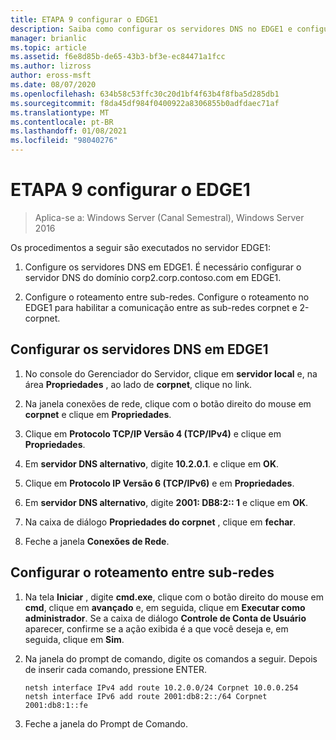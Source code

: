 ```yaml
---
title: ETAPA 9 configurar o EDGE1
description: Saiba como configurar os servidores DNS no EDGE1 e configurar o roteamento entre sub-redes.
manager: brianlic
ms.topic: article
ms.assetid: f6e8d85b-de65-43b3-bf3e-ec84471a1fcc
ms.author: lizross
author: eross-msft
ms.date: 08/07/2020
ms.openlocfilehash: 634b58c53ffc30c20d1bf4f63b4f8fba5d285db1
ms.sourcegitcommit: f8da45df984f0400922a8306855b0adfdaec71af
ms.translationtype: MT
ms.contentlocale: pt-BR
ms.lasthandoff: 01/08/2021
ms.locfileid: "98040276"
---
```

# <a name="step-9-configure-edge1"></a>ETAPA 9 configurar o EDGE1

>Aplica-se a: Windows Server (Canal Semestral), Windows Server 2016

Os procedimentos a seguir são executados no servidor EDGE1:

1. Configure os servidores DNS em EDGE1. É necessário configurar o servidor DNS do domínio corp2.corp.contoso.com em EDGE1.

2. Configure o roteamento entre sub-redes. Configure o roteamento no EDGE1 para habilitar a comunicação entre as sub-redes corpnet e 2-corpnet.

## <a name="configure-the-dns-servers-on-edge1"></a><a name="IPv6"></a>Configurar os servidores DNS em EDGE1

1.  No console do Gerenciador do Servidor, clique em **servidor local** e, na área **Propriedades** , ao lado de **corpnet**, clique no link.

2.  Na janela conexões de rede, clique com o botão direito do mouse em **corpnet** e clique em **Propriedades**.

3.  Clique em **Protocolo TCP/IP Versão 4 (TCP/IPv4)** e clique em **Propriedades**.

4.  Em **servidor DNS alternativo**, digite **10.2.0.1**. e clique em **OK**.

5.  Clique em **Protocolo IP Versão 6 (TCP/IPv6)** e em **Propriedades**.

6.  Em **servidor DNS alternativo**, digite **2001: DB8:2:: 1** e clique em **OK**.

7.  Na caixa de diálogo **Propriedades do corpnet** , clique em **fechar**.

8.  Feche a janela **Conexões de Rede**.

## <a name="configure-routing-between-subnets"></a><a name="ConfigRouting"></a>Configurar o roteamento entre sub-redes

1.  Na tela **Iniciar** , digite **cmd.exe**, clique com o botão direito do mouse em **cmd**, clique em **avançado** e, em seguida, clique em **Executar como administrador**. Se a caixa de diálogo **Controle de Conta de Usuário** aparecer, confirme se a ação exibida é a que você deseja e, em seguida, clique em **Sim**.

2.  Na janela do prompt de comando, digite os comandos a seguir. Depois de inserir cada comando, pressione ENTER.

    ```
    netsh interface IPv4 add route 10.2.0.0/24 Corpnet 10.0.0.254
    netsh interface IPv6 add route 2001:db8:2::/64 Corpnet 2001:db8:1::fe
    ```

3.  Feche a janela do Prompt de Comando.



